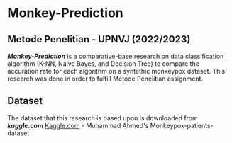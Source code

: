 # Monkey-Prediction

## Metode Penelitian - UPNVJ (2022/2023)

***Monkey-Prediction*** is a comparative-base research on data classification 
algorithm (K-NN, Naive Bayes, and Decision Tree) to compare the accuration
rate for each algorithm on a syntethic monkeypox dataset. This research was done
in order to fulfill Metode Penelitian assignment.

## Dataset

The dataset that this research is based upon is downloaded from ***kaggle.com***
[Kaggle.com](https://www.kaggle.com/datasets/muhammad4hmed/monkeypox-patients-dataset) - Muhammad Ahmed's Monkeypox-patients-dataset